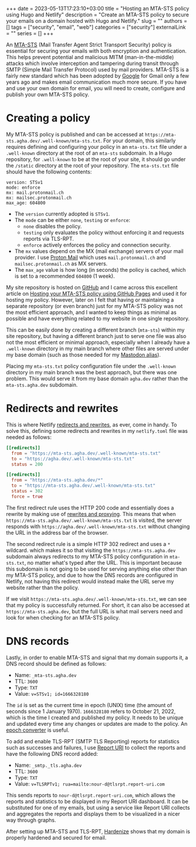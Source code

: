 +++ 
date = 2023-05-13T17:23:10+03:00
title = "Hosting an MTA-STS policy using Hugo and Netlify"
description = "Create an MTA-STS policy to secure your emails on a domain hosted with Hugo and Netlify."
slug = ""
authors = []
tags = ["security", "email", "web"]
categories = ["security"]
externalLink = ""
series = []
+++

An [MTA-STS](https://emailsecurity.blog/configuring-mta-sts-and-smtp-tls-rpt) (Mail Transfer Agent Strict Transport Security) policy is essential for securing your emails with both encryption and authentication. This helps prevent potential and malicious MITM (man-in-the-middle) attacks which involve interception and tampering during transit through SMTP (Simple Mail Transfer Protocol) used by mail providers. MTA-STS is a fairly new standard which has been adopted by [Google](https://security.googleblog.com/2019/04/gmail-making-email-more-secure-with-mta.html) for Gmail only a few years ago and makes email communication much more secure. If you have and use your own domain for email, you will need to create, configure and publish your own MTA-STS policy.

# Creating a policy

My MTA-STS policy is published and can be accessed at `https://mta-sts.agha.dev/.well-known/mta-sts.txt`. For your domain, this similarly requires defining and configuring your policy in an `mta-sts.txt` file under a `.well-known` directory at the root of an `mta-sts` subdomain. In a Hugo repository, for `.well-known` to be at the root of your site, it should go under the `/static` directory at the root of your repository. The `mta-sts.txt` file should have the following contents:

```
version: STSv1
mode: enforce
mx: mail.protonmail.ch
mx: mailsec.protonmail.ch
max_age: 604800
```

- The `version` currently adopted is `STSv1`.
- The `mode` can be either `none`, `testing` or `enforce`:
  - `none` disables the policy.
  - `testing` only evaluates the policy without enforcing it and requests reports via TLS-RPT.
  - `enforce` actively enforces the policy and connection security.
- The `mx` values depend on the MX (mail exchange) servers of your mail provider. I use [Proton Mail](https://proton.me/mail) which uses `mail.protonmail.ch` and `mailsec.protonmail.ch` as MX servers.
- The `max_age` value is how long (in seconds) the policy is cached, which is set to a recommended `604800` (1 week).

My site repository is hosted on [GitHub](https://github.com/nourkagha/agha.dev) and I came across this excellent article on [Hosting your MTA-STS policy using GitHub Pages](https://emailsecurity.blog/hosting-your-mta-sts-policy-using-github-pages) and used it for hosting my policy. However, later on I felt that having or maintaining a separate repository (or even branch) just for my MTA-STS policy was not the most efficient approach, and I wanted to keep things as minimal as possible and have everything related to my website in one single repository.

This can be easily done by creating a different branch (`mta-sts`) within my site repository, but having a different branch just to serve one file was also not the most efficient or minimal approach, especially when I already have a `.well-known` directory in my main branch where other files are served under my base domain (such as those needed for my [Mastodon alias](/blog/creating-a-mastodon-alias)).

Placing my `mta-sts.txt` policy configuration file under the `.well-known` directory in my main branch was the best approach, but there was one problem. This would serve it from my base domain `agha.dev` rather than the `mta-sts.agha.dev` subdomain.

# Redirects and rewrites

This is where Netlify [redirects and rewrites](https://docs.netlify.com/routing/redirects), as ever, come in handy. To solve this, defining some redirects and rewrites in my `netlify.toml` file was needed as follows:

```toml
[[redirects]]
  from = "https://mta-sts.agha.dev/.well-known/mta-sts.txt"
  to = "https://agha.dev/.well-known/mta-sts.txt"
  status = 200

[[redirects]]
  from = "https://mta-sts.agha.dev/*"
  to = "https://mta-sts.agha.dev/.well-known/mta-sts.txt"
  status = 302
  force = true
```

The first redirect rule uses the HTTP 200 code and essentially does a rewrite by making use of [rewrites and proxying](https://docs.netlify.com/routing/redirects/rewrites-proxies). This means that when `https://mta-sts.agha.dev/.well-known/mta-sts.txt` is visited, the server responds with `https://agha.dev/.well-known/mta-sts.txt` without changing the URL in the address bar of the browser.

The second redirect rule is a simple HTTP 302 redirect and uses a `*` wildcard. which makes it so that visiting the `https://mta-sts.agha.dev` subdomain always redirects to my MTA-STS policy configuration in `mta-sts.txt`, no matter what's typed after the URL. This is important because this subdomain is not going to be used for serving anything else other than my MTA-STS policy, and due to how the DNS records are configured in Netlify, not having this redirect would instead make the URL serve my website rather than the policy.

If we visit `https://mta-sts.agha.dev/.well-known/mta-sts.txt`, we can see that my policy is successfully returned. For short, it can also be accessed at `https://mta-sts.agha.dev`, but the full URL is what mail servers need and look for when checking for an MTA-STS policy.

# DNS records

Lastly, in order to enable MTA-STS and signal that my domain supports it, a DNS record should be defined as follows:

- Name: `_mta-sts.agha.dev`
- TTL: `3600`
- Type: `TXT`
- Value: `v=STSv1; id=1666328180`

The `id` is set as the current time in epoch (UNIX) time (the amount of seconds since 1 January 1970). `1666328180` refers to October 21, 2022, which is the time I created and published my policy. It needs to be unique and updated every time any changes or updates are made to the policy. An [epoch converter](https://www.epochconverter.com) is useful.

To add and enable TLS-RPT (SMTP TLS Reporting) reports for statistics such as successes and failures, I use [Report URI](https://report-uri.com) to collect the reports and have the following DNS record added:

- Name: `_smtp._tls.agha.dev`
- TTL: `3600`
- Type: `TXT`
- Value: `v=TLSRPTv1; rua=mailto:nour-d@tlsrpt.report-uri.com`

This sends reports to `nour-d@tlsrpt.report-uri.com`, which allows the reports and statistics to be displayed in my Report URI dashboard. It can be substituted for one of my emails, but using a service like Report URI collects and aggregates the reports and displays them to be visualized in a nicer way through graphs.

After setting up MTA-STS and TLS-RPT, [Hardenize](https://www.hardenize.com/report/agha.dev) shows that my domain is properly hardened and secured for email.
